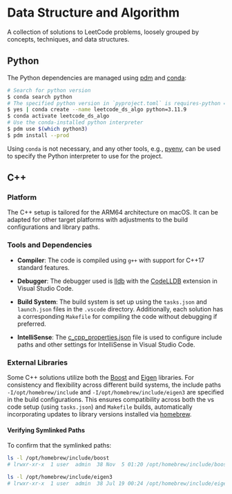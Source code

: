 # Data Structure and Algorithm

A collection of solutions to LeetCode problems, loosely grouped by concepts, techniques, and data structures.

## Python 

The Python dependencies are managed using [pdm](https://pdm-project.org/latest/) and [conda](https://conda.io/projects/conda/en/latest/user-guide/install/index.html):

```bash
# Search for python version
$ conda search python
# The specified python version in `pyproject.toml` is requires-python = ">=3.11"
$ yes | conda create --name leetcode_ds_algo python=3.11.9
$ conda activate leetcode_ds_algo
# Use the conda-installed python interpreter
$ pdm use $(which python3)
$ pdm install --prod
```

Using `conda` is not necessary, and any other tools, e.g., [pyenv](https://github.com/pyenv/pyenv), can be used to specify the Python interpreter to use for the project.

## C++

### Platform

The C++ setup is tailored for the ARM64 architecture on macOS. It can be adapted for other target platforms with adjustments to the build configurations and library paths.

### Tools and Dependencies
 
- **Compiler**: The code is compiled using `g++` with support for C++17 standard features.

- **Debugger**: The debugger used is [lldb](https://lldb.llvm.org/) with the [CodeLLDB](https://marketplace.visualstudio.com/items?itemName=vadimcn.vscode-lldb) extension in Visual Studio Code.

- **Build System**: The build system is set up using the `tasks.json` and `launch.json` files in the `.vscode` directory. Additionally, each solution has a corresponding `Makefile` for compiling the code without debugging if preferred.

- **IntelliSense**: The [c_cpp_properties.json](https://code.visualstudio.com/docs/cpp/c-cpp-properties-schema-reference) file is used to configure include paths and other settings for IntelliSense in Visual Studio Code.

### External Libraries

Some C++ solutions utilize both the [Boost](https://www.boost.org/) and [Eigen](https://eigen.tuxfamily.org/index.php?title=Main_Page) libraries. For consistency and flexibility across different build systems, the include paths `-I/opt/homebrew/include` and `-I/opt/homebrew/include/eigen3` are specified in the build configurations. This ensures compatibility across both the vs code setup (using `tasks.json`) and `Makefile` builds, automatically incorporating updates to library versions installed via [homebrew](https://brew.sh/).

#### Verifying Symlinked Paths

To confirm that the symlinked paths:

```bash
ls -l /opt/homebrew/include/boost
# lrwxr-xr-x  1 user  admin  38 Nov  5 01:20 /opt/homebrew/include/boost -> ../Cellar/boost/1.86.0_2/include/boost

ls -l /opt/homebrew/include/eigen3
# lrwxr-xr-x  1 user  admin  38 Jul 19 00:24 /opt/homebrew/include/eigen3 -> ../Cellar/eigen/3.4.0_1/include/eigen3
```
